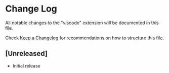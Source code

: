 # Change Log

All notable changes to the "viscode" extension will be documented in this file.

Check [Keep a Changelog](http://keepachangelog.com/) for recommendations on how to structure this file.

## [Unreleased]

- Initial release
